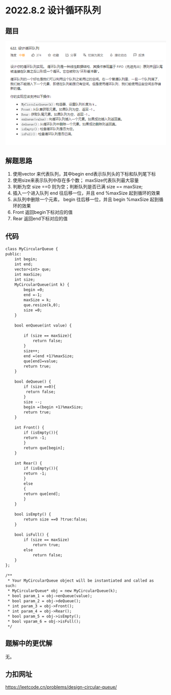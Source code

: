 # 2022.8.2 设计循环队列
## 题目
![题目](../picture/No622.png)
## 解题思路
1. 使用vector 来代表队列，其中begin end表示队列头的下标和队列尾下标
2. 使用size来表示队列中存在多个数； maxSize代表队列最大容量
3. 判断为空 size ==0 则为空；判断队列是否已满 size == maxSize;
4. 插入一个进入队列 end 往后移一位，并且 end %maxSize 起到循环的效果
5. 从队列中删除一个元素， begin 往后移一位，并且 begin  %maxSize 起到循环的效果
6. Front 返回begin下标对应的值
6. Rear 返回end下标对应的值
## 代码
```
class MyCircularQueue {
public:
    int begin;
    int end;
    vector<int> que;
    int maxSize;
    int size;
    MyCircularQueue(int k) {
        begin =0;
        end =-1;
        maxSize = k;
        que.resize(k,0);
        size =0;        
    }
    
    bool enQueue(int value) {
        
        if (size == maxSize){
            return false;
        }
        size++;
        end =(end +1)%maxSize;
        que[end]=value;
        return true;
    }
    
    bool deQueue() {
        if (size ==0){
         return false;
        }
        size --;
        begin =(begin +1)%maxSize;
        return true;
    }
    
    int Front() {
        if (isEmpty()){
        return -1;
        }
        return que[begin];
    }
    
    int Rear() {
        if (isEmpty()){
        return -1;
        }
        else
        {
        return que[end];
        }
    }
    
    bool isEmpty() {
        return size ==0 ?true:false;
    }
    
    bool isFull() {
        if (size == maxSize)
            return true;
        else 
            return false;
    }
};

/**
 * Your MyCircularQueue object will be instantiated and called as such:
 * MyCircularQueue* obj = new MyCircularQueue(k);
 * bool param_1 = obj->enQueue(value);
 * bool param_2 = obj->deQueue();
 * int param_3 = obj->Front();
 * int param_4 = obj->Rear();
 * bool param_5 = obj->isEmpty();
 * bool vparam_6 = obj->isFull();
 */
 ```
## 题解中的更优解
无。
## 力扣网址
https://leetcode.cn/problems/design-circular-queue/